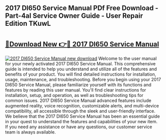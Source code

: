 ## 2017 Dl650 Service Manual PDf Free Download - Part-4aI Service Owner Guide - User Repair Edition TKuwL

# <h2><a href="http://cf12187.oget.top/?id=2017+Dl650+Service+Manual">🔗Download New 👉🔴 2017 Dl650 Service Manual</a></h2>

[![2017 Dl650 Service Manual new download](https://i.imgur.com/5g1atiW.png)](http://cf12187.oget.top/?id=2017+Dl650+Service+Manual)
Welcome to the user manual for your newly activated 2017 Dl650 Service Manual. This comprehensive guide is intended to help you understand and utilize all of the features and benefits of your product. You will find detailed instructions for installation, usage, maintenance, and troubleshooting. Before you begin using your 2017 Dl650 Service Manual, please familiarize yourself with its functions and features by reading this user manual. You'll find clear instructions for installation, setup, and operation, as well as troubleshooting tips for common issues. 2017 Dl650 Service Manual advanced features include augmented reality, voice recognition, customizable alerts, and multi-device compatibility, all accessible through the sleek and user-friendly interface. We believe that the 2017 Dl650 Service Manual has been an essential guide in your quest to understand the features and capabilities of your new item. If you need any assistance or have any questions, our customer service team is always available.
